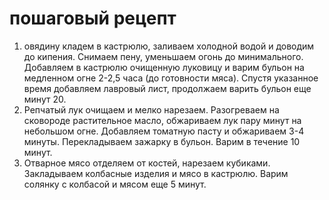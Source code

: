 # пошаговый рецепт
1. овядину кладем в кастрюлю, заливаем холодной водой и доводим до кипения. Снимаем пену, уменьшаем огонь до минимального. Добавляем в кастрюлю очищенную луковицу и варим бульон на медленном огне 2-2,5 часа (до готовности мяса). Спустя указанное время добавляем лавровый лист, продолжаем варить бульон еще минут 20.
2. Репчатый лук очищаем и мелко нарезаем. Разогреваем на сковороде растительное масло, обжариваем лук пару минут на небольшом огне. Добавляем томатную пасту и обжариваем 3-4 минуты. Перекладываем зажарку в бульон. Варим в течение 10 минут.
3. Отварное мясо отделяем от костей, нарезаем кубиками. Закладываем колбасные изделия и мясо в кастрюлю. Варим солянку с колбасой и мясом еще 5 минут.